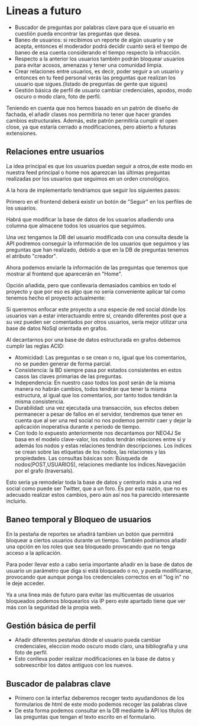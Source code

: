 # Lineas a futuro 
*  Buscador de preguntas por palabras clave para que el usuario en cuestión pueda encontrar las preguntas que desea.
* Baneo de usuarios: si recibimos un reporte de algún usuario y se acepta, entonces el moderador podrá decidir cuanto será el tiempo de baneo de esa cuenta considerando el tiempo respecto la infracción.
* Respecto a la anterior los usuarios también podrán bloquear usuarios para evitar acosos, amenazas y tener una comunidad limpia.
* Crear relaciones entre usuarios, es decir, poder seguir a un usuario y entonces en tu feed personal verás las preguntas que realizan los usuario que sigues.(listado de preguntas de gente que sigues)
* Gestión básica de perfil de usuario cambiar credenciales, apodos, modo oscuro o modo claro, foto de perfil.

Teniendo en cuenta que nos hemos basado en un patrón de diseño de fachada, el añadir clases nos permitiría no tener que hacer grandes cambios estructurales. Además, este patrón permitiría cumplir el open close, ya que estaría cerrado a modificaciones, pero abierto a futuras extensiones.

## Relaciones entre usuarios
La idea principal es que los usuarios puedan seguir a otros,de este modo en nuestra feed principal o home nos aparezcan las últimas preguntas realizadas por los usuarios que seguimos en un orden cronológico.

A la hora de implementarlo tendriamos que seguir los siguientes pasos:

Primero en el frontend deberá existir un botón de "Seguir" en los perfiles de los usuarios.

Habrá que modificar la base de datos de los usuarios añadiendo una columna que almacene todos los usuarios que seguimos.

Una vez tengamos la DB del usuario modificada con una consulta desde la API podremos conseguir la información de los usuarios que seguimos y las preguntas que han realizado, debido a que en la DB de preguntas tenemos el atributo "creador".

Ahora podemos enviarle la información de las preguntas que tenemos que mostrar al frontend que aparecerán en "Home".


Opción añadida, pero que conllevaría demasiados cambios en todo el proyecto y que por eso es algo que no sería conveniente aplicar tal como tenemos hecho el proyecto actualmente:

Si queremos enfocar este proyecto a una especie de red social dónde los usuarios van a estar interactuando entre sí, creando diferentes post que a su vez pueden ser comentados por otros usuarios, sería mejor utilizar una base de datos NoSql orientada en grafos.

Al decantarnos por una base de datos estructurada en grafos debemos cumplir las reglas ACID:

* Atomicidad: Las preguntas o se crean o no, igual que los comentarios, no se pueden generar de forma parcial.
* Consistencia: la BD siempre pasa por estados consistentes en estos casos las claves primarias de las preguntas.
* Independencia: En nuestro caso todos los post serán de la misma manera no habrán cambios, todos tendrán que tener la misma estructura, al igual que los comentarios, por tanto todos tendrán la misma consistencia.
* Durabilidad: una vez ejecutada una transacción, sus efectos deben permanecer a pesar de fallos en el servidor, tendremos que tener en cuenta que al ser una red social no nos podemos permitir caer y dejar la aplicación inoperativa durante x periodo de tiempo. 
* Con todo lo expuesto anteriormente nos decantamos por NEO4J 
Se basa en el modelo clave-valor, los nodos tendrán relaciones entre sí y además los nodos y estas relaciones tendrán descripciones. 
Los índices se crean sobre las etiquetas de los nodos, las relaciones y las propiedades.
Las consultas básicas son: Búsqueda de nodos(POST,USUARIOS), relaciones mediante los índices.Navegación por el grafo (traversals). 

Esto sería ya remodelar toda la base de datos y centrarlo más a una red social como puede ser Twitter, que a un foro. Es por esta razón, que no es adecuado realizar estos cambios, pero aún así nos ha parecido interesante incluirlo.



## Baneo temporal y Bloqueo de usuarios
En la pestaña de reportes se añadirá tambien un botón que permitirá bloquear a ciertos usuarios durante un tiempo. También podriamos añadir una opción en los roles que sea bloqueado provocando que no tenga acceso a la aplicación.

Para poder llevar esto a cabo seria importante añadir en la base de datos de usuario un parámetro que diga si está bloqueado o no, y pueda modificarse, provocando que aunque ponga los credenciales correctos en el "log in" no le deje acceder.

Ya a una linea más de futuro para evitar las multicuentas de usuarios bloqueados podemos bloquearlos via IP pero este apartado tiene que ver más con la seguridad de la propia web.


## Gestión básica de perfil
 * Añadir diferentes pestañas dónde el usuario pueda cambiar credenciales, eleccion modo oscuro modo claro, una bibliografia y una foto de perfil.
 * Esto conlleva poder realizar modificaciones en la base de datos y sobreescribir los datos antiguos con los nuevos.
## Buscador de palabras clave
  * Primero con la interfaz deberemos recoger texto ayudandonos de los formularios de html de este modo podemos recoger las palabras clave
  * De esta forma podemos consultar en la DB mediante la API los títulos de las preguntas que tengan el texto escrito en el formulario.
